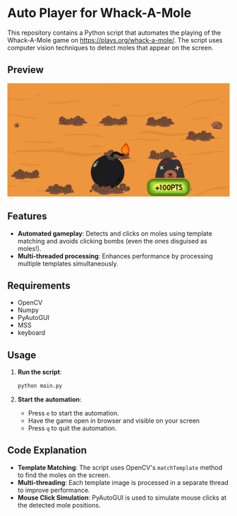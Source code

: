 # Auto Player for Whack-A-Mole

This repository contains a Python script that automates the playing of the Whack-A-Mole game on https://plays.org/whack-a-mole/. The script uses computer vision techniques to detect moles that appear on the screen.

## Preview

![Auto Player Preview](preview.gif)

## Features

- **Automated gameplay**: Detects and clicks on moles using template matching and avoids clicking bombs (even the ones disguised as moles!).
- **Multi-threaded processing**: Enhances performance by processing multiple templates simultaneously.

## Requirements

- OpenCV
- Numpy
- PyAutoGUI
- MSS
- keyboard

## Usage

1. **Run the script**:

    ```bash
    python main.py
    ```

2. **Start the automation**:

    - Press `e` to start the automation.
    - Have the game open in browser and visible on your screen
    - Press `q` to quit the automation.

## Code Explanation

- **Template Matching**: The script uses OpenCV's `matchTemplate` method to find the moles on the screen.
- **Multi-threading**: Each template image is processed in a separate thread to improve performance.
- **Mouse Click Simulation**: PyAutoGUI is used to simulate mouse clicks at the detected mole positions.

